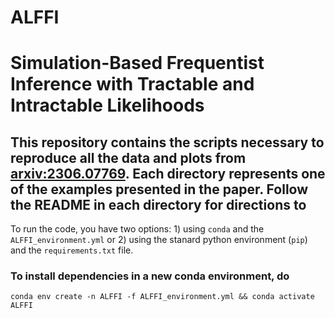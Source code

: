 # ALFFI

# Simulation-Based Frequentist Inference with Tractable and Intractable Likelihoods


## This repository contains the scripts necessary to reproduce all the data and plots from [arxiv:2306.07769](https://arxiv.org/pdf/2306.07769.pdf). Each directory represents one of the examples presented in the paper. Follow the README in each directory for directions to  

To run the code, you have two options: 1) using `conda` and the `ALFFI_environment.yml` or 2) using the stanard python environment (`pip`) and the `requirements.txt` file.

### To install dependencies in a new conda environment, do

```
conda env create -n ALFFI -f ALFFI_environment.yml && conda activate ALFFI
```



